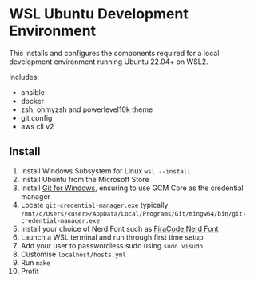 # WSL Ubuntu Development Environment
This installs and configures the components required for a local development environment running Ubuntu 22.04+ on WSL2.

Includes:
- ansible
- docker
- zsh, ohmyzsh and powerlevel10k theme
- git config
- aws cli v2

## Install
1. Install Windows Subsystem for Linux
```wsl --install```
1. Install Ubuntu from the Microsoft Store
1. Install [Git for Windows](https://gitforwindows.org/), ensuring to use GCM Core as the credential manager
1. Locate `git-credential-manager.exe` typically `/mnt/c/Users/<user>/AppData/Local/Programs/Git/mingw64/bin/git-credential-manager.exe`
1. Install your choice of Nerd Font such as [FiraCode Nerd Font](https://github.com/ryanoasis/nerd-fonts/releases/)
1. Launch a WSL terminal and run through first time setup
1. Add your user to passwordless sudo using `sudo visudo`
1. Customise `localhost/hosts.yml`
1. Run `make`
1. Profit
